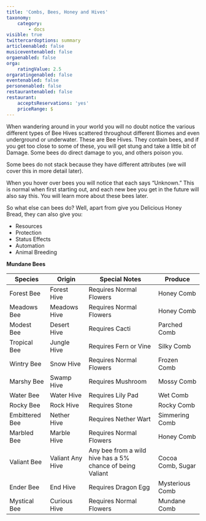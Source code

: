 ```yaml
---
title: 'Combs, Bees, Honey and Hives'
taxonomy:
    category:
        - docs
visible: true
twittercardoptions: summary
articleenabled: false
musiceventenabled: false
orgaenabled: false
orga:
    ratingValue: 2.5
orgaratingenabled: false
eventenabled: false
personenabled: false
restaurantenabled: false
restaurant:
    acceptsReservations: 'yes'
    priceRange: $
---
```


When wandering around in your world you will no doubt notice the various different types of Bee Hives scattered throughout different Biomes and even underground or underwater. These are Bee Hives. They contain bees, and if you get too close to some of these, you will get stung and take a little bit of Damage. Some bees do direct damage to you, and others poison you. 

Some bees do not stack because they have different attributes (we will cover this in more detail later).

When you hover over bees you will notice that each says “Unknown.” This is normal when first starting out, and each new bee you get in the future will also say this. You will learn more about these bees later.

So what else can bees do? Well, apart from give you Delicious Honey Bread, they can also give you:
* Resources
* Protection
* Status Effects
* Automation
* Animal Breeding

**Mundane Bees**


|Species        | Origin       | Special Notes           | Produce         |
|-------------- | ------------ | ----------------------- | --------------- |
|Forest Bee     | Forest Hive  | Requires Normal Flowers | Honey Comb      |
|Meadows Bee    | Meadows Hive | Requires Normal Flowers | Honey Comb      |
|Modest Bee     | Desert Hive  | Requires Cacti          | Parched Comb    |
|Tropical Bee   | Jungle Hive  | Requires Fern or Vine   | Silky Comb      |
|Wintry Bee     | Snow Hive    | Requires Normal Flowers | Frozen Comb     |
|Marshy Bee     | Swamp Hive   | Requires Mushroom       | Mossy Comb      |
|Water Bee      | Water Hive   | Requires Lily Pad       | Wet Comb        |
|Rocky Bee      | Rock Hive    | Requires Stone          | Rocky Comb      |
|Embittered Bee | Nether Hive  | Requires Nether Wart    | Simmering Comb  |
|Marbled Bee    | Marble Hive  | Requires Normal Flowers | Honey Comb      |
|Valiant Bee    | Valiant Any Hive | Any bee from a wild hive has a 5% chance of being Valiant | Cocoa Comb, Sugar |
|Ender Bee      | End Hive     | Requires Dragon Egg     | Mysterious Comb |
|Mystical Bee   | Curious Hive | Requires Normal Flowers | Mundane Comb    |















































































